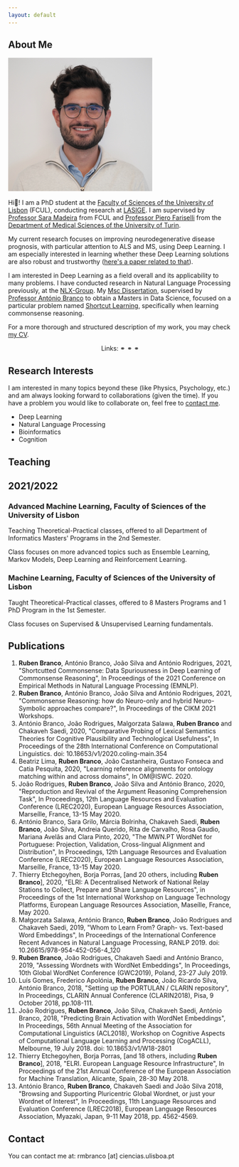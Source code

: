 ```yaml
---
layout: default
---
```


## About Me

<img class="profile-picture" src="me.jpg">

Hi👋! I am a PhD student at the <a target="_blank" href="https://ciencias.ulisboa.pt/">Faculty of Sciences of the University of Lisbon</a> (FCUL), conducting research at <a target="_blank" href="https://www.lasige.pt/">LASIGE</a>. I am supervised by <a target="_blank" href="https://saracmadeira.wordpress.com/">Professor Sara Madeira</a> from FCUL and <a target="_blank" href="http://www.biocomp.unibo.it/piero/">Professor Piero Fariselli</a> from the <a target="_blank" href="https://dms.campusnet.unito.it/do/home.pl">Department of Medical Sciences of the University of Turin</a>.

My current research focuses on improving neurodegenerative disease prognosis, with particular attention to ALS and MS, using Deep Learning. I am especially interested in learning whether these Deep Learning solutions are also robust and trustworthy (<a target="_blank" href="https://aclanthology.org/2021.emnlp-main.113/">here's a paper related to that</a>).

I am interested in Deep Learning as a field overall and its applicability to many problems. I have conducted research in Natural Language Processing previously, at the <a target="_blank" href="http://nlx.di.fc.ul.pt/">NLX-Group</a>. My <a target="_blank" href="https://github.com/nlx-group/study-of-commonsense-reasoning">Msc Dissertation</a>, supervised by <a target="_blank" href="http://www.di.fc.ul.pt/~ahb/">Professor António Branco</a> to obtain a Masters in Data Science, focused on a particular problem named <a target="_blank" href="https://www.nature.com/articles/s42256-020-00257-z">Shortcut Learning</a>, specifically when learning commonsense reasoning.

For a more thorough and structured description of my work, you may check <a target="_blank" href="https://drive.google.com/file/d/1IkYwV90qBOrX6z_5EVxYhzMBOBnBBZLO/view">my CV</a>.

<p align="center">
Links:
  <a target="_blank" href="https://scholar.google.pt/citations?user=7nC30zwAAAAJ"><i class="fas fa-graduation-cap"></i></a> ⚭
  <a target="_blank" href="https://orcid.org/0000-0002-8126-8513"><i class="fab fa-orcid"></i></a> ⚭
  <a target="_blank" href="https://github.com/RubenBranco/"><i class="fab fa-github"></i></a> ⚭
  <a target="_blank" href="https://www.linkedin.com/in/ruben-branco-2141641a1/"><i class="fab fa-linkedin"></i></a>
</p>

## Research Interests

I am interested in many topics beyond these (like Physics, Psychology, etc.) and am always looking forward to collaborations (given the time). If you have a problem you would like to collaborate on, feel free to [contact me](#contact).

* Deep Learning
* Natural Language Processing
* Bioinformatics
* Cognition

## Teaching

## 2021/2022

### Advanced Machine Learning, Faculty of Sciences of the University of Lisbon

Teaching Theoretical-Practical classes, offered to all Department of Informatics Masters' Programs in the 2nd Semester.

Class focuses on more advanced topics such as Ensemble Learning, Markov Models, Deep Learning and Reinforcement Learning.

### Machine Learning, Faculty of Sciences of the University of Lisbon

Taught Theoretical-Practical classes, offered to 8 Masters Programs and 1 PhD Program in the 1st Semester.

Class focuses on Supervised & Unsupervised Learning fundamentals.

## Publications

1. **Ruben Branco**, António Branco, João Silva and António Rodrigues, 2021, "Shortcutted Commonsense: Data Spuriousness in Deep Learning of Commonsense Reasoning", In Proceedings of the 2021 Conference on Empirical Methods in Natural Language Processing (EMNLP).
2. **Ruben Branco**, António Branco, João Silva and António Rodrigues, 2021, "Commonsense Reasoning: how do Neuro-only and hybrid Neuro-Symbolic approaches compare?", In Proceedings of the CIKM 2021 Workshops.
3. António Branco, João Rodrigues, Malgorzata Salawa, **Ruben Branco** and Chakaveh Saedi, 2020, "Comparative Probing of Lexical Semantics Theories for Cognitive Plausibility and Technological Usefulness", In Proceedings of the 28th International Conference on Computational Linguistics. doi: 10.18653/v1/2020.coling-main.354
4. Beatriz Lima, **Ruben Branco**, João Castanheira, Gustavo Fonseca and Catia Pesquita, 2020, "Learning reference alignments for ontology matching within and across domains", In OM@ISWC. 2020.
5. João Rodrigues, **Ruben Branco**, João Silva and António Branco, 2020, "Reproduction and Revival of the Argument Reasoning Comprehension Task", In Proceedings, 12th Language Resources and Evaluation Conference (LREC2020), European Language Resources Association, Marseílle, France, 13-15 May 2020.
6. António Branco, Sara Grilo, Márcia Bolrinha, Chakaveh Saedi, **Ruben Branco**, João Silva, Andreia Querido, Rita de Carvalho, Rosa Gaudio, Mariana Avelãs and Clara Pinto, 2020, "The MWN.PT WordNet for Portuguese: Projection, Validation, Cross-lingual Alignment and Distribution", In Proceedings, 12th Language Resources and Evaluation Conference (LREC2020), European Language Resources Association, Marseílle, France, 13-15 May 2020.
7. Thierry Etchegoyhen, Borja Porras, [and 20 others, including **Ruben Branco**], 2020, "ELRI: A Decentralised Network of National Relay Stations to Collect, Prepare and Share Language Resources", in Proceedings of the 1st International Workshop on Language Technology Platforms, European Language Resources Association, Maseílle, France, May 2020.
8. Małgorzata Salawa, António Branco, **Ruben Branco**, João Rodrigues and Chakaveh Saedi, 2019, "Whom to Learn From? Graph- vs. Text-based Word Embeddings", In Proceedings of the International Conference Recent Advances in Natural Language Processing, RANLP 2019. doi: 10.26615/978-954-452-056-4_120
9. **Ruben Branco**, João Rodrigues, Chakaveh Saedi and António Branco, 2019, "Assessing Wordnets with WordNet Embeddings", In Proceedings, 10th Global WordNet Conference (GWC2019), Poland, 23-27 July 2019.
10. Luís Gomes, Frederico Apolónia, **Ruben Branco**, João Ricardo Silva, António Branco, 2018, "Setting up the PORTULAN / CLARIN repository", In Proceedings, CLARIN Annual Conference (CLARIN2018), Pisa, 9 October 2018, pp.108-111.
11. João Rodrigues, **Ruben Branco**, João Silva, Chakaveh Saedi, António Branco, 2018, "Predicting Brain Activation with WordNet Embeddings", In Proceedings, 56th Annual Meeting of the Association for Computational Linguistics (ACL2018), Workshop on Cognitive Aspects of Computational Language Learning and Processing (CogACLL), Melbourne, 19 July 2018. doi: 10.18653/v1/W18-2801
12. Thierry Etchegoyhen, Borja Porras, [and 18 others, including **Ruben Branco**], 2018, "ELRI. European Language Resource Infrastructure", In Proceedings of the 21st Annual Conference of the European Association for Machine Translation, Alicante, Spain, 28-30 May 2018.
13. António Branco, **Ruben Branco**, Chakaveh Saedi and João Silva 2018, "Browsing and Supporting Pluricentric Global Wordnet, or just your Wordnet of Interest", In Proceedings, 11th Language Resources and Evaluation Conference (LREC2018), European Language Resources Association, Myazaki, Japan, 9-11 May 2018, pp. 4562-4569.

## Contact

You can contact me at: rmbranco [at] ciencias.ulisboa.pt
